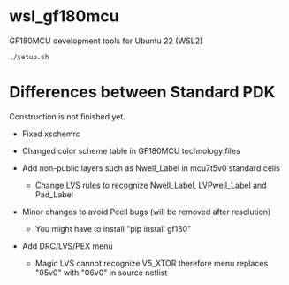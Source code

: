 # wsl_gf180mcu

GF180MCU development tools for Ubuntu 22 (WSL2)

```
./setup.sh
```

# Differences between Standard PDK

Construction is not finished yet.

* Fixed xschemrc
* Changed color scheme table in GF180MCU technology files
* Add non-public layers such as Nwell_Label in mcu7t5v0 standard cells
  * Change LVS rules to recognize Nwell_Label, LVPwell_Label and Pad_Label

* Minor changes to avoid Pcell bugs (will be removed after resolution)
  * You might have to install "pip install gf180"
* Add DRC/LVS/PEX menu
  * Magic LVS cannot recognize V5_XTOR therefore menu replaces "05v0" with "06v0" in source netlist
